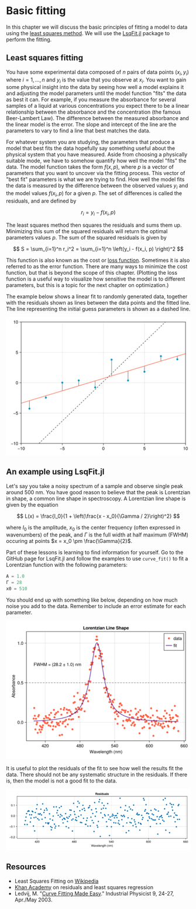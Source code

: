 # Basic fitting

In this chapter we will discuss the basic principles of fitting a model to data using the [least squares method](https://en.wikipedia.org/wiki/Least_squares).
We will use the [LsqFit.jl](https://github.com/JuliaNLSolvers/LsqFit.jl) package to perform the fitting.


## Least squares fitting
You have some experimental data composed of $n$ pairs of data points $(x_i, y_i)$ where $i = 1, \dots, n$ and $y_i$ is the value that you observe at $x_i$.
You want to gain some physical insight into the data by seeing how well a model explains it and adjusting the model parameters until the model function "fits" the data as best it can.
For example, if you measure the absorbance for several samples of a liquid at various concentrations you expect there to be a linear relationship between the absorbance and the concentration (the famous Beer-Lambert Law).
The difference between the measured absorbance and the linear model is the error.
The slope and intercept of the line are the parameters to vary to find a line that best matches the data.

For whatever system you are studying, the parameters that produce a model that best fits the data hopefully say something useful about the physical system that you have measured.
Aside from choosing a physically suitable mode, we have to somehow quantify how well the model "fits" the data.
The model function takes the form $f(x, p)$, where $p$ is a vector of parameters that you want to uncover via the fitting process.
This vector of "best fit" parameters is what we are trying to find.
How well the model fits the data is measured by the difference between the observed values $y_i$ and the model values $f(x_i, p)$ for a given $p$.
The set of differences is called the residuals, and are defined by

$$r_i = y_i - f(x_i, p)$$

The least squares method then squares the residuals and sums them up.
Minimizing this sum of the squared residuals will return the optimal parameters values $p$.
The sum of the squared residuals is given by

$$
S = \sum_{i=1}^n r_i^2 = \sum_{i=1}^n \left(y_i - f(x_i, p) \right)^2
$$

This function is also known as the cost or [loss function](https://en.wikipedia.org/wiki/Loss_function). Sometimes it is also referred to as the error function.
There are many ways to minimize the cost function, but that is beyond the scope of this chapter.
(Plotting the loss function is a useful way to visualize how sensitive the model is to different parameters, but this is a topic for the next chapter on optimization.)

The example below shows a linear fit to randomly generated data, together with the residuals shown as lines between the data points and the fitted line.
The line representing the initial guess parameters is shown as a dashed line.

![](../images/linear_fit.png)


## An example using LsqFit.jl

Let's say you take a noisy spectrum of a sample and observe single peak around 500 nm. You have good reason to believe that the peak is Lorentzian in shape, a common line shape in spectroscopy.
A Lorentzian line shape is given by the equation

$$
L(x) = \frac{I_0}{1 + \left(\frac{x - x_0}{\Gamma / 2}\right)^2}
$$

where $I_0$ is the amplitude, $x_0$ is the center frequency (often expressed in wavenumbers) of the peak, and $\Gamma$ is the full width at half maximum (FWHM) occuring at points $x = x_0 \pm \frac{\Gamma}{2}$.

Part of these lessons is learning to find information for yourself.
Go to the GitHub page for LsqFit.jl and follow the examples to use `curve_fit()` to fit a Lorentzian function with the following parameters:

```julia
A = 1.0
Γ = 28
x0 = 510
```

You should end up with something like below, depending on how much noise you add to the data.
Remember to include an error estimate for each parameter.

![](../images/lorentzian_fit.png)

It is useful to plot the residuals of the fit to see how well the results fit the data.
There should not be any systematic structure in the residuals.
If there is, then the model is not a good fit to the data.

![](../images/residuals.png)




## Resources

- Least Squares Fitting on [Wikipedia](https://en.wikipedia.org/wiki/Least_squares)
- [Khan Academy](https://www.khanacademy.org/math/ap-statistics/bivariate-data-ap/xfb5d8e68:residuals/v/regression-residual-intro) on residuals and least squares regression
- Ledvij, M. "[Curve Fitting Made Easy](http://physik.uibk.ac.at/hephy/muon/origin_curve_fitting_primer.pdf)." Industrial Physicist 9, 24-27, Apr./May 2003.
